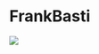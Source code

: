 FrankBasti
==========
<img src="https://raw.github.com/villanus/FrankBasti/master/frank-basti.jpg/">
